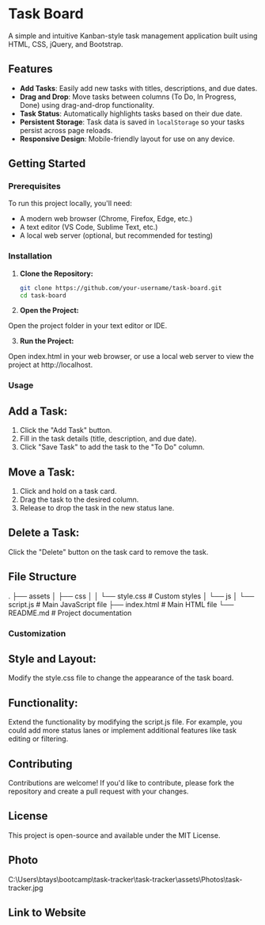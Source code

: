 # Task Board

A simple and intuitive Kanban-style task management application built using HTML, CSS, jQuery, and Bootstrap.

## Features

- **Add Tasks**: Easily add new tasks with titles, descriptions, and due dates.
- **Drag and Drop**: Move tasks between columns (To Do, In Progress, Done) using drag-and-drop functionality.
- **Task Status**: Automatically highlights tasks based on their due date.
- **Persistent Storage**: Task data is saved in `localStorage` so your tasks persist across page reloads.
- **Responsive Design**: Mobile-friendly layout for use on any device.

## Getting Started

### Prerequisites

To run this project locally, you'll need:

- A modern web browser (Chrome, Firefox, Edge, etc.)
- A text editor (VS Code, Sublime Text, etc.)
- A local web server (optional, but recommended for testing)

### Installation

1. **Clone the Repository:**

   ```bash
   git clone https://github.com/your-username/task-board.git
   cd task-board

2. **Open the Project:**

Open the project folder in your text editor or IDE.

3. **Run the Project:**

Open index.html in your web browser, or use a local web server to view the project at http://localhost.

### Usage
## Add a Task:

1. Click the "Add Task" button.
2. Fill in the task details (title, description, and due date).
3. Click "Save Task" to add the task to the "To Do" column.

## Move a Task:

1. Click and hold on a task card.
2. Drag the task to the desired column.
3. Release to drop the task in the new status lane.

## Delete a Task:

Click the "Delete" button on the task card to remove the task.

## File Structure
.
├── assets
│   ├── css
│   │   └── style.css       # Custom styles
│   └── js
│       └── script.js       # Main JavaScript file
├── index.html               # Main HTML file
└── README.md                # Project documentation

### Customization
## Style and Layout:

Modify the style.css file to change the appearance of the task board.

## Functionality:

Extend the functionality by modifying the script.js file. For example, you could add more status lanes or implement additional features like task editing or filtering.

## Contributing
Contributions are welcome! If you'd like to contribute, please fork the repository and create a pull request with your changes.

## License
This project is open-source and available under the MIT License.

## Photo

 C:\Users\btays\bootcamp\task-tracker\task-tracker\assets\Photos\task-tracker.jpg

## Link to Website
